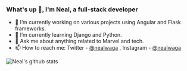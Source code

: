 ### What's up 👋, I'm Neal, a full-stack developer

- 🔭 I’m currently working on various projects using Angular and Flask frameworks.
- 🌱 I’m currently learning Django and Python.
- 💬 Ask me about anything related to Marvel and tech.
- 📫 How to reach me: Twitter - [@nealwaga](https://twitter.com/nealwaga) , Instagram - [@nealwaga](https://instagram.com/nealwaga)

![Neal's github stats](https://github-readme-stats.vercel.app/api?username=nealwaga)

<!-- [![Top Langs](https://github-readme-stats.vercel.app/api/top-langs/?username=nealwaga)](https://github.com/nealwaga/github-readme-stats) --!>

<!-- - 🤔 I’m looking for help with ...
 - ⚡ Fun fact:
 - 👯 I’m looking to collaborate on Twitter or YouTube. --!>
